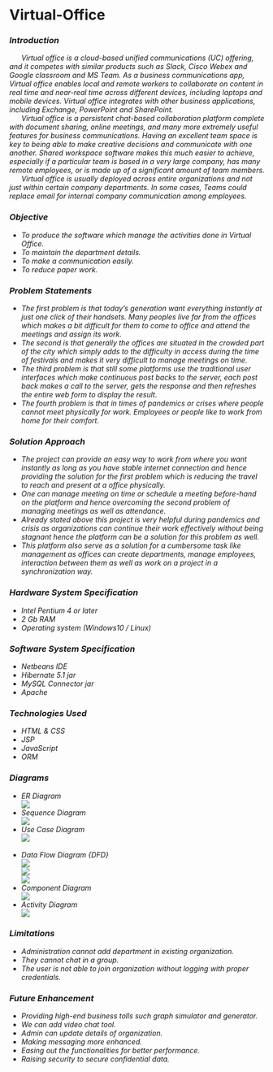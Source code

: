 # Virtual-Office
<i>
  <h3>Introduction</h3>
  <p> &nbsp &nbsp &nbsp
    Virtual office is a cloud-based unified communications (UC) offering, and it competes with similar products such as Slack, Cisco Webex and Google classroom and MS Team. As a business communications app, Virtual office enables local and remote workers to collaborate on content in real time and near-real time across different devices, including laptops and mobile devices. Virtual office integrates with other business applications, including Exchange, PowerPoint and SharePoint.
    <br> &nbsp &nbsp &nbsp
Virtual office is a persistent chat-based collaboration platform complete with document sharing, online meetings, and many more extremely useful features for business communications. Having an excellent team space is key to being able to make creative decisions and communicate with one another. Shared workspace software makes this much easier to achieve, especially if a particular team is based in a very large company, has many remote employees, or is made up of a significant amount of team members. 
    <br> &nbsp &nbsp &nbsp
Virtual office is usually deployed across entire organizations and not just within certain company departments. In some cases, Teams could replace email for internal company communication among employees. 
 </p>
  <h3> Objective</h3>
  <ul>
    <li>To produce the software which manage the activities done in Virtual Office.</li>
    <li>To maintain the department details.</li>
    <li>To make a communication easily.</li>
    <li>To reduce paper work.</li>
  </ul>
  <h3>Problem Statements</h3>
    <ul>
      <li>The first problem is that today’s generation want everything instantly at just one click of their handsets. Many peoples live far from the offices which makes a bit difficult for them to come to office and attend the meetings and assign its work.</li>
      <li>The second is that generally the offices are situated in the crowded part of the city which simply adds to the difficulty in access during the time of festivals and makes it very difficult to manage meetings on time.</li>
      <li>The third problem is that still some platforms use the traditional user interfaces which make continuous post backs to the server, each post back makes a call to the server, gets the response and then refreshes the entire web form to display the result.</li>
      <li>The fourth problem is that in times of pandemics or crises where people cannot meet physically for work. Employees or people like to work from home for their comfort.</li>
  </ul>
   <h3>Solution Approach</h3>
    <ul>
      <li>The project can provide an easy way to work from where you want instantly as long as you have stable internet connection and hence providing the solution for the first problem which is reducing the travel to reach and present at a office physically.</li>
      <li>One can manage meeting on time or schedule a meeting before-hand on the platform and hence overcoming the second problem of managing meetings as well as attendance.</li>
      <li>Already stated above this project is very helpful during pandemics and crisis as organizations can continue their work effectively without being stagnant hence the platform can be a solution for this problem as well.</li>
      <li>This platform also serve as a solution for a cumbersome task like management as offices can create departments, manage employees, interaction between them as well as work on a project in a synchronization way.</li>
  </ul>
  <h3> Hardware System Specification</h3>
  <ul>
    <li>Intel Pentium 4 or later</li>
    <li>2 Gb RAM</li>
    <li>Operating system (Windows10 / Linux)</li>
  </ul>
  <h3> Software System Specification</h3>
  <ul>
    <li>Netbeans IDE</li>
    <li>Hibernate 5.1 jar</li>
    <li>MySQL Connector jar</li>
    <li>Apache</li>
  </ul>
  <h3>Technologies Used</h3>
  <ul>
    <li>HTML & CSS</li>
    <li>JSP</li>
    <li>JavaScript</li>
    <li>ORM</li>
  </ul>
   <h3>Diagrams</h3>
  <ul>
    <li>ER Diagram</li>
    <img src="Images/ER.png"><br>
    <li>Sequence Diagram</li>
    <img src="Images/Sequence.png"><br>
    <li>Use Case Diagram</li>
    <img src="Images/use-case.jfif"><br><br>
    <li>Data Flow Diagram {DFD}</li>
    <img src="Images/DFD-0.jfif"><br>
    <img src="Images/DFD-1.png"><br>
    <img src="Images/DFD-2.jfif"><br>
    <li>Component Diagram</li>
    <img src="Images/Component.png"><br>
    <li>Activity Diagram</li>
    <img src="Images/activity.jfif"><br>
  </ul>
  <h3>Limitations</h3>
  <ul>
    <li>Administration cannot add department in existing organization.</li>
    <li>They cannot chat in a group.</li>
    <li>The user is not able to join organization without logging with proper credentials.</li>
  </ul>
   <h3>Future Enhancement </h3>
  <ul>
    <li>Providing high-end business tolls such graph simulator and generator.</li>
    <li>We can add video chat tool.</li>
    <li>Admin can update details of organization.</li>
    <li>Making messaging more enhanced.</li>
    <li>Easing out the functionalities for better performance.</li>
    <li>Raising security to secure confidential data.</li>
  </ul>
